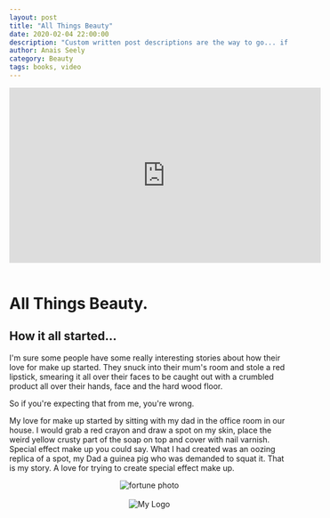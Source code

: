 ```yaml
---
layout: post
title: "All Things Beauty"
date: 2020-02-04 22:00:00
description: "Custom written post descriptions are the way to go... if you're not lazy."
author: Anais Seely
category: Beauty
tags: books, video
---
```


<center><iframe width="560" height="315" src="https://www.youtube.com/embed/HkuQt59VV9w" frameborder="0" allowfullscreen></iframe></center><br>

# All Things Beauty.

## How it all started...

I'm sure some people have some really interesting stories about how their love for make up started. They snuck into their mum's room and stole a red lipstick, smearing it all over their faces to be caught out with a crumbled product all over their hands, face and the hard wood floor. 

So if you're expecting that from me, you're wrong.

My love for make up started by sitting with my dad in the office room in our house. I would grab a red crayon and draw a spot on my skin, place the weird yellow crusty part of the soap on top and cover with nail varnish. Special effect make up you could say. What I had created was an oozing replica of a spot, my Dad a guinea pig who was demanded to squat it. That is my story. A love for trying to create special effect make up.

<center><img src="{{site.baseurl}}/assets/fortune.jpg" alt="fortune photo"></center><br>

<center><img src="{{site.baseurl}}/assets/logo.png" alt="My Logo"></center><br>
